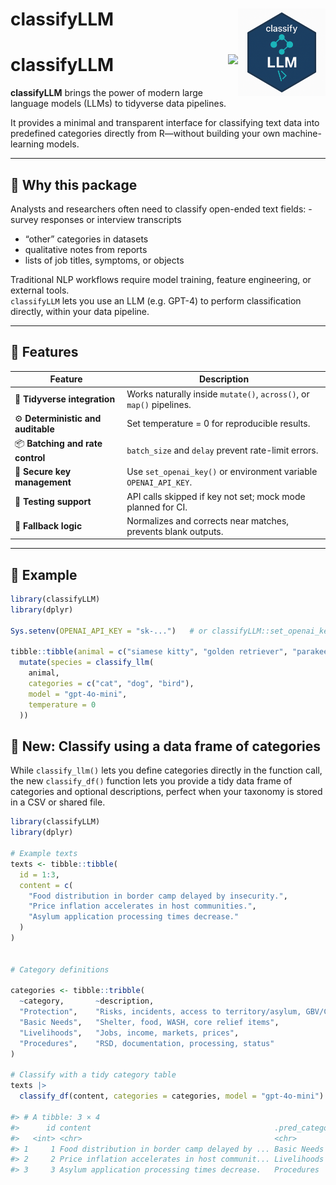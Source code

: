 
# classifyLLM <img src="/logo.png" align="right" height="140" />

# classifyLLM <a href="https://dante042.github.io/classifyLLM"><img src="https://img.shields.io/badge/docs-pkgdown-blue" align="right" height="24"></a>

**classifyLLM** brings the power of modern large language models (LLMs)
to tidyverse data pipelines.

It provides a minimal and transparent interface for classifying text
data into predefined categories directly from R—without building your
own machine-learning models.

------------------------------------------------------------------------

## 🧭 Why this package

Analysts and researchers often need to classify open-ended text
fields: - survey responses or interview transcripts  
- “other” categories in datasets  
- qualitative notes from reports  
- lists of job titles, symptoms, or objects

Traditional NLP workflows require model training, feature engineering,
or external tools.  
`classifyLLM` lets you use an LLM (e.g. GPT-4) to perform classification
directly, within your data pipeline.

------------------------------------------------------------------------

## 🚀 Features

| Feature | Description |
|----|----|
| 🧹 **Tidyverse integration** | Works naturally inside `mutate()`, `across()`, or `map()` pipelines. |
| ⚙️ **Deterministic and auditable** | Set temperature = 0 for reproducible results. |
| 📦 **Batching and rate control** | `batch_size` and `delay` prevent rate-limit errors. |
| 🔐 **Secure key management** | Use `set_openai_key()` or environment variable `OPENAI_API_KEY`. |
| 🧪 **Testing support** | API calls skipped if key not set; mock mode planned for CI. |
| 💬 **Fallback logic** | Normalizes and corrects near matches, prevents blank outputs. |

------------------------------------------------------------------------

## 🧩 Example

``` r
library(classifyLLM)
library(dplyr)

Sys.setenv(OPENAI_API_KEY = "sk-...")   # or classifyLLM::set_openai_key()

tibble::tibble(animal = c("siamese kitty", "golden retriever", "parakeet")) |>
  mutate(species = classify_llm(
    animal,
    categories = c("cat", "dog", "bird"),
    model = "gpt-4o-mini",
    temperature = 0
  ))
```

## 🧠 New: Classify using a data frame of categories

While `classify_llm()` lets you define categories directly in the
function call, the new `classify_df()` function lets you provide a tidy
data frame of categories and optional descriptions, perfect when your
taxonomy is stored in a CSV or shared file.

``` r
library(classifyLLM)
library(dplyr)

# Example texts
texts <- tibble::tibble(
  id = 1:3,
  content = c(
    "Food distribution in border camp delayed by insecurity.",
    "Price inflation accelerates in host communities.",
    "Asylum application processing times decrease."
  )
)


# Category definitions

categories <- tibble::tribble(
  ~category,       ~description,
  "Protection",    "Risks, incidents, access to territory/asylum, GBV/CP",
  "Basic Needs",   "Shelter, food, WASH, core relief items",
  "Livelihoods",   "Jobs, income, markets, prices",
  "Procedures",    "RSD, documentation, processing, status"
)

# Classify with a tidy category table
texts |> 
  classify_df(content, categories = categories, model = "gpt-4o-mini")

#> # A tibble: 3 × 4
#>      id content                                         .pred_category .pred_score
#>   <int> <chr>                                           <chr>                <dbl>
#> 1     1 Food distribution in border camp delayed by ... Basic Needs          0.87
#> 2     2 Price inflation accelerates in host communit... Livelihoods          0.91
#> 3     3 Asylum application processing times decrease.   Procedures           0.93
```
